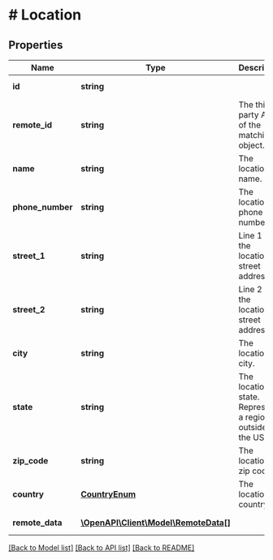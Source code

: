 # # Location

## Properties

Name | Type | Description | Notes
------------ | ------------- | ------------- | -------------
**id** | **string** |  | [optional] [readonly]
**remote_id** | **string** | The third-party API ID of the matching object. | [optional]
**name** | **string** | The location&#39;s name. | [optional]
**phone_number** | **string** | The location&#39;s phone number. | [optional]
**street_1** | **string** | Line 1 of the location&#39;s street address. | [optional]
**street_2** | **string** | Line 2 of the location&#39;s street address. | [optional]
**city** | **string** | The location&#39;s city. | [optional]
**state** | **string** | The location&#39;s state. Represents a region if outside of the US. | [optional]
**zip_code** | **string** | The location&#39;s zip code. | [optional]
**country** | [**CountryEnum**](CountryEnum.md) | The location&#39;s country. | [optional]
**remote_data** | [**\OpenAPI\Client\Model\RemoteData[]**](RemoteData.md) |  | [optional] [readonly]

[[Back to Model list]](../../README.md#models) [[Back to API list]](../../README.md#endpoints) [[Back to README]](../../README.md)
